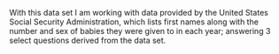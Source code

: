With this data set I am working with data provided by the United States Social Security Administration, which lists first names along with the number and sex of babies they were given to in each year; answering 3 select questions derived from the data set.
